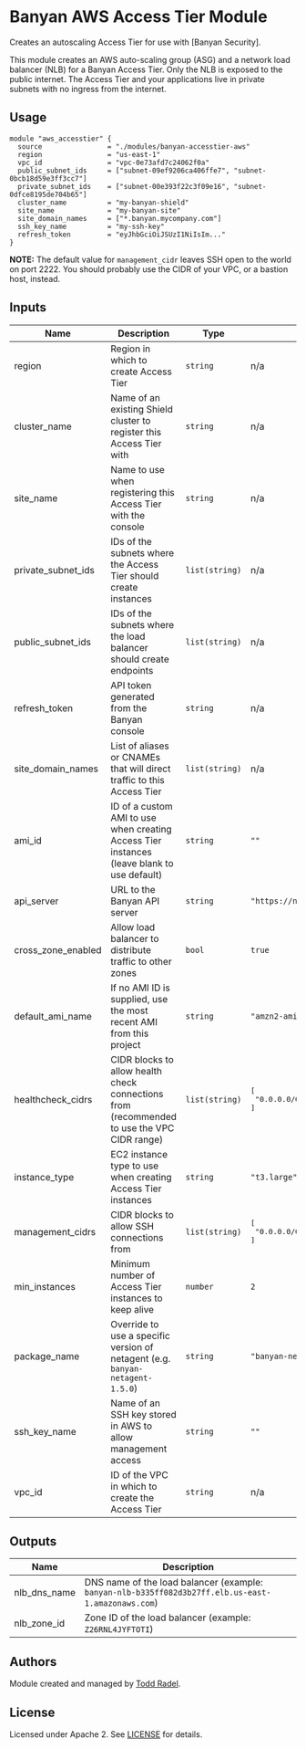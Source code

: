 Banyan AWS Access Tier Module
=============================

Creates an autoscaling Access Tier for use with [Banyan Security].

This module creates an AWS auto-scaling group (ASG) and a network load balancer (NLB) for a Banyan Access Tier. Only the NLB is exposed to the public internet. The Access Tier and your applications live in private subnets with no ingress from the internet.

## Usage

```hcl
module "aws_accesstier" {
  source                = "./modules/banyan-accesstier-aws"
  region                = "us-east-1"
  vpc_id                = "vpc-0e73afd7c24062f0a"
  public_subnet_ids     = ["subnet-09ef9206ca406ffe7", "subnet-0bcb18d59e3ff3cc7"]
  private_subnet_ids    = ["subnet-00e393f22c3f09e16", "subnet-0dfce8195de704b65"]
  cluster_name          = "my-banyan-shield"
  site_name             = "my-banyan-site"
  site_domain_names     = ["*.banyan.mycompany.com"]
  ssh_key_name          = "my-ssh-key"
  refresh_token         = "eyJhbGciOiJSUzI1NiIsIm..."
}
```

**NOTE:** The default value for `management_cidr` leaves SSH open to the world on port 2222. You should probably use the CIDR of your VPC, or a bastion host, instead.

## Inputs

| Name | Description | Type | Default | Required |
|------|-------------|------|---------|:-----:|
| region | Region in which to create Access Tier | `string` | n/a | yes |
| cluster\_name | Name of an existing Shield cluster to register this Access Tier with | `string` | n/a | yes |
| site\_name | Name to use when registering this Access Tier with the console | `string` | n/a | yes |
| private\_subnet\_ids | IDs of the subnets where the Access Tier should create instances | `list(string)` | n/a | yes |
| public\_subnet\_ids | IDs of the subnets where the load balancer should create endpoints | `list(string)` | n/a | yes |
| refresh\_token | API token generated from the Banyan console | `string` | n/a | yes |
| site\_domain\_names | List of aliases or CNAMEs that will direct traffic to this Access Tier | `list(string)` | n/a | yes |
| ami\_id | ID of a custom AMI to use when creating Access Tier instances (leave blank to use default) | `string` | `""` | no |
| api\_server | URL to the Banyan API server | `string` | `"https://net.banyanops.com/api/v1"` | no |
| cross\_zone\_enabled | Allow load balancer to distribute traffic to other zones | `bool` | `true` | no |
| default\_ami\_name | If no AMI ID is supplied, use the most recent AMI from this project | `string` | `"amzn2-ami-hvm-2.0.*-x86_64-ebs"` | no |
| healthcheck\_cidrs | CIDR blocks to allow health check connections from (recommended to use the VPC CIDR range) | `list(string)` | <pre>[<br>  "0.0.0.0/0"<br>]</pre> | no |
| instance\_type | EC2 instance type to use when creating Access Tier instances | `string` | `"t3.large"` | no |
| management\_cidrs | CIDR blocks to allow SSH connections from | `list(string)` | <pre>[<br>  "0.0.0.0/0"<br>]</pre> | no |
| min\_instances | Minimum number of Access Tier instances to keep alive | `number` | `2` | no |
| package\_name | Override to use a specific version of netagent (e.g. `banyan-netagent-1.5.0`) | `string` | `"banyan-netagent"` | no |
| ssh\_key\_name | Name of an SSH key stored in AWS to allow management access | `string` | `""` | no |
| vpc\_id | ID of the VPC in which to create the Access Tier | `string` | n/a | yes |

## Outputs

| Name | Description |
|------|-------------|
| nlb\_dns\_name | DNS name of the load balancer (example: `banyan-nlb-b335ff082d3b27ff.elb.us-east-1.amazonaws.com`) |
| nlb\_zone\_id | Zone ID of the load balancer (example: `Z26RNL4JYFTOTI`) |

## Authors

Module created and managed by [Todd Radel](https://github.com/tradel).

## License 

Licensed under Apache 2. See [LICENSE](LICENSE) for details.

[banyan-security]: https://banyansecurity.io